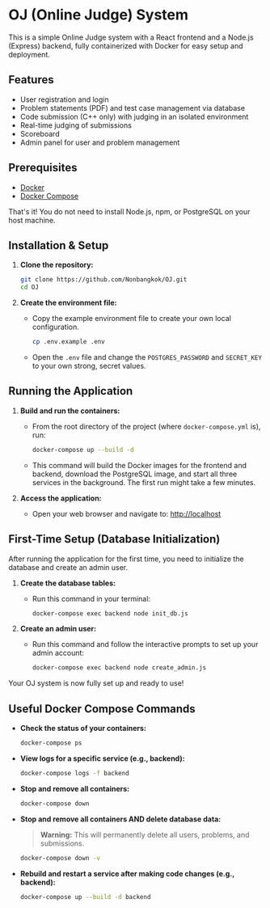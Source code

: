 # OJ (Online Judge) System

This is a simple Online Judge system with a React frontend and a Node.js (Express) backend, fully containerized with Docker for easy setup and deployment.

## Features

- User registration and login
- Problem statements (PDF) and test case management via database
- Code submission (C++ only) with judging in an isolated environment
- Real-time judging of submissions
- Scoreboard
- Admin panel for user and problem management

## Prerequisites

- [Docker](https://www.docker.com/products/docker-desktop/)
- [Docker Compose](https://docs.docker.com/compose/install/)

That's it! You do not need to install Node.js, npm, or PostgreSQL on your host machine.

## Installation & Setup

1.  **Clone the repository:**
    ```bash
    git clone https://github.com/Nonbangkok/OJ.git
    cd OJ
    ```

2.  **Create the environment file:**
    -   Copy the example environment file to create your own local configuration.
        ```bash
        cp .env.example .env
        ```
    -   Open the `.env` file and change the `POSTGRES_PASSWORD` and `SECRET_KEY` to your own strong, secret values.

## Running the Application

1.  **Build and run the containers:**
    -   From the root directory of the project (where `docker-compose.yml` is), run:
        ```bash
        docker-compose up --build -d
        ```
    -   This command will build the Docker images for the frontend and backend, download the PostgreSQL image, and start all three services in the background. The first run might take a few minutes.

2.  **Access the application:**
    -   Open your web browser and navigate to:
        [http://localhost](http://localhost)

## First-Time Setup (Database Initialization)

After running the application for the first time, you need to initialize the database and create an admin user.

1.  **Create the database tables:**
    -   Run this command in your terminal:
        ```bash
        docker-compose exec backend node init_db.js
        ```

2.  **Create an admin user:**
    -   Run this command and follow the interactive prompts to set up your admin account:
        ```bash
        docker-compose exec backend node create_admin.js
        ```

Your OJ system is now fully set up and ready to use!

## Useful Docker Compose Commands

-   **Check the status of your containers:**
    ```bash
    docker-compose ps
    ```

-   **View logs for a specific service (e.g., backend):**
    ```bash
    docker-compose logs -f backend
    ```

-   **Stop and remove all containers:**
    ```bash
    docker-compose down
    ```

-   **Stop and remove all containers AND delete database data:**
    > **Warning:** This will permanently delete all users, problems, and submissions.
    ```bash
    docker-compose down -v
    ```

-   **Rebuild and restart a service after making code changes (e.g., backend):**
    ```bash
    docker-compose up --build -d backend
    ```
